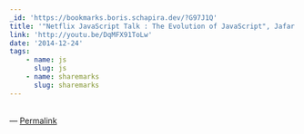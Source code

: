 ```yaml
---
_id: 'https://bookmarks.boris.schapira.dev/?G97J1Q'
title: '"Netflix JavaScript Talk : The Evolution of JavaScript", Jafar Husein'
link: 'http://youtu.be/DqMFX91ToLw'
date: '2014-12-24'
tags:
    - name: js
      slug: js
    - name: sharemarks
      slug: sharemarks
---
```


<br>&#8212;
<a href="https://bookmarks.boris.schapira.dev/?G97J1Q" title="Permalink">Permalink</a>
